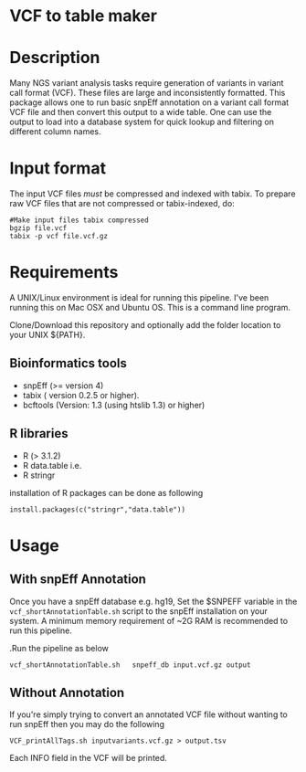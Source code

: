 
# VCF to table maker

Description
================

Many NGS variant analysis tasks require generation of variants in variant call format (VCF). These files are  large and inconsistently formatted. 
This package allows one to run basic snpEff annotation on a variant call format  VCF file and then convert this output to a wide table. One can use the output to load into a database system for quick lookup and filtering on different column names.

Input format
================
The input VCF files  *must* be compressed and indexed with tabix. To prepare raw VCF files that are not compressed or tabix-indexed, do:

```
#Make input files tabix compressed
bgzip file.vcf
tabix -p vcf file.vcf.gz
```


Requirements
=====================

A UNIX/Linux environment is ideal for running this pipeline. I've been running this on Mac OSX and Ubuntu OS. This is a command line program.

Clone/Download this repository and optionally add the folder location to your UNIX ${PATH}.

Bioinformatics tools
----------------------
* snpEff (>= version 4)
* tabix ( version 0.2.5 or higher).
* bcftools (Version: 1.3 (using htslib 1.3)  or higher) 

R libraries 
----------------------------
* R (> 3.1.2)
* R data.table i.e. 
* R stringr

installation of R packages can be done as following

```
install.packages(c("stringr","data.table"))
```

Usage
=========================

With snpEff Annotation
-------------------------------
Once you have a snpEff database e.g. hg19,  Set the $SNPEFF variable in the ```vcf_shortAnnotationTable.sh``` script to the snpEff installation on your system. A minimum memory requirement of ~2G RAM is recommended to run this pipeline.

.Run the pipeline as below

```
vcf_shortAnnotationTable.sh   snpeff_db input.vcf.gz output

```

Without Annotation
---------------------------

If you're simply trying to convert an annotated VCF file without wanting to run snpEff then you may do the following

```
VCF_printAllTags.sh inputvariants.vcf.gz > output.tsv
```
Each INFO field in the VCF will be printed.








